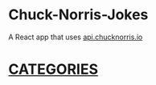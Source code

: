 # Chuck-Norris-Jokes
A React app that uses [api.chucknorris.io](https://api.chucknorris.io)
# [CATEGORIES](https://vinnie-ngesh.github.io/Chuck-Norris-Jokes)
